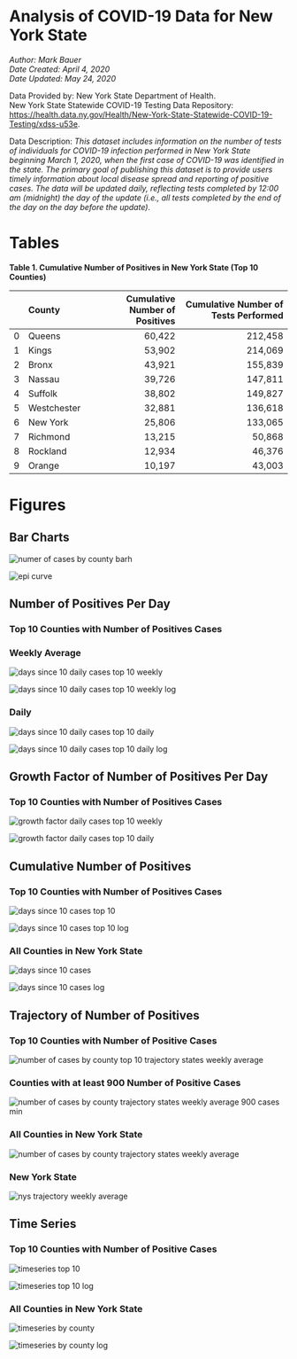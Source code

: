 # Analysis of COVID-19 Data for New York State

*Author: Mark Bauer*  
*Date Created: April 4, 2020*  
*Date Updated: May 24, 2020*

Data Provided by: New York State Department of Health.  
New York State Statewide COVID-19 Testing Data Repository:  
https://health.data.ny.gov/Health/New-York-State-Statewide-COVID-19-Testing/xdss-u53e.     


Data Description: *This dataset includes information on the number of tests of individuals for COVID-19 infection performed in New York State beginning March 1, 2020, when the first case of COVID-19 was identified in the state. The primary goal of publishing this dataset is to provide users timely information about local disease spread and reporting of positive cases. The data will be updated daily, reflecting tests completed by 12:00 am (midnight) the day of the update (i.e., all tests completed by the end of the day on the day before the update).*


# Tables

**Table 1. Cumulative Number of Positives in New York State (Top 10 Counties)**

|    | County      | Cumulative Number of Positives   | Cumulative Number of Tests Performed   |
|---:|:------------|---------------------------------:|---------------------------------------:|
|  0 | Queens      | 60,422                           | 212,458                                |
|  1 | Kings       | 53,902                           | 214,069                                |
|  2 | Bronx       | 43,921                           | 155,839                                |
|  3 | Nassau      | 39,726                           | 147,811                                |
|  4 | Suffolk     | 38,802                           | 149,827                                |
|  5 | Westchester | 32,881                           | 136,618                                |
|  6 | New York    | 25,806                           | 133,065                                |
|  7 | Richmond    | 13,215                           | 50,868                                 |
|  8 | Rockland    | 12,934                           | 46,376                                 |
|  9 | Orange      | 10,197                           | 43,003                                 |

# Figures


## Bar Charts

![numer of cases by county  barh](figures/cases-by-county-barh.png)  

![epi curve](figures/epi_curve.png)  

##  Number of Positives Per Day
### Top 10 Counties with Number of Positives Cases

### Weekly Average

![days since 10 daily cases top 10 weekly](figures/10-cases-timeseries-by-county-top-10-weekly.png)

![days since 10 daily cases top 10 weekly log](figures/10-cases-timeseries-by-county-top-10-weekly-log.png) 

### Daily

![days since 10 daily cases top 10 daily](figures/10-cases-timeseries-by-county-top-10-daily.png)

![days since 10 daily cases top 10 daily log](figures/10-cases-timeseries-by-county-top-10-daily-log.png)

##  Growth Factor of Number of Positives Per Day
### Top 10 Counties with Number of Positives Cases

![growth factor daily cases top 10 weekly](figures/growth-factor-by-county-top-10-weekly.png)

![growth factor daily cases top 10 daily](figures/growth-factor-by-county-top-10.png)

##  Cumulative Number of Positives
### Top 10 Counties with Number of Positives Cases
![days since 10 cases top 10](figures/10-cases-timeseries-by-county-top-10.png)

![days since 10 cases top 10 log](figures/10-cases-timeseries-by-county-top-10-log.png)

### All Counties in New York State
![days since 10 cases](figures/10-cases-timeseries-by-county.png)

![days since 10 cases log](figures/10-cases-timeseries-by-county-log.png)  


## Trajectory of Number of Positives
### Top 10 Counties with Number of Positive Cases
![number of cases by county top 10 trajectory states weekly average](figures/trajectory-nys-county-top-ten-log-log.png)

### Counties with at least 900 Number of Positive Cases
![number of cases by county trajectory states weekly average 900 cases min](figures/trajectory-nys-county-log-log-scatter-x-limit.png)

### All Counties in New York State
![number of cases by county trajectory states weekly average](figures/trajectory-nys-county-log-log-scatter.png)

### New York State
![nys trajectory weekly average](figures/trajectory-nys-log-log.png)  


## Time Series
### Top 10 Counties with Number of Positive Cases
![timeseries top 10](figures/timeseries-by-county-top-10.png)

![timeseries top 10 log](figures/timeseries-by-county-top-10-log.png)

### All Counties in New York State
![timeseries by county](figures/timeseries-by-county.png)

![timeseries by county log](figures/timeseries-by-county-log.png)









